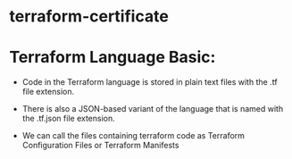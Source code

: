 # terraform-certificate

# Terraform Language Basic:

* Code in the Terraform language is stored
in plain text files with the .tf file
extension.

* There is also a JSON-based variant of
the language that is named with
the .tf.json file extension.

* We can call the files containing
terraform code as Terraform
Configuration Files or Terraform
Manifests

